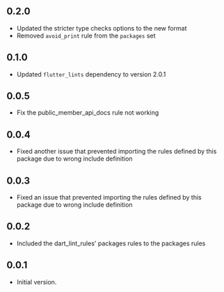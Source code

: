 ## 0.2.0

- Updated the stricter type checks options to the new format
- Removed `avoid_print` rule from the `packages` set

## 0.1.0

- Updated `flutter_lints` dependency to version 2.0.1

## 0.0.5

- Fix the public_member_api_docs rule not working

## 0.0.4

- Fixed another issue that prevented importing the rules defined by this package due to wrong
  include definition

## 0.0.3

- Fixed an issue that prevented importing the rules defined by this package due to wrong
include definition

## 0.0.2

- Included the dart_lint_rules' packages rules to the packages rules

## 0.0.1

- Initial version.
